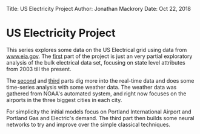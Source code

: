 Title: US Electricity Project
Author: Jonathan Mackrory
Date: Oct 22, 2018


# US Electricity Project

This series explores some data on the US Electrical grid using data from www.eia.gov.
The [first](ELEC_explore) part of the project is just an very partial exploratory analysis of
the bulk electrical data set, focusing on state level attributes from 2003 till the present.

The [second](EBA_explore) and [third](EBA_RNN) parts dig more into the real-time data and does some time-series
analysis with some weather data.  The weather data was gathered from NOAA's automated
system, and right now focuses on the airports in the three biggest cities in each city. 

For simplicity the initial models focus on Portland International Airport and 
Portland Gas and Electric's demand.
The third part then builds some neural networks to try and improve over the simple classical
techniques. 
